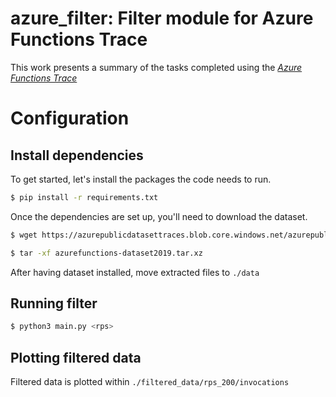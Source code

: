 # azure_filter: Filter module for Azure Functions Trace

This work presents a summary of the tasks completed using the *[Azure Functions Trace](https://github.com/Azure/AzurePublicDataset/blob/master/AzureFunctionsDataset2019.md)*

# Configuration

## Install dependencies

To get started, let's install the packages the code needs to run.

```bash
$ pip install -r requirements.txt
```

Once the dependencies are set up, you'll need to download the dataset.

```bash
$ wget https://azurepublicdatasettraces.blob.core.windows.net/azurepublicdatasetv2/azurefunctions_dataset2019/azurefunctions-dataset2019.tar.xz

$ tar -xf azurefunctions-dataset2019.tar.xz
```

After having dataset installed, move extracted files to `./data`

## Running filter

```bash
$ python3 main.py <rps>
```

## Plotting filtered data

Filtered data is plotted within `./filtered_data/rps_200/invocations`